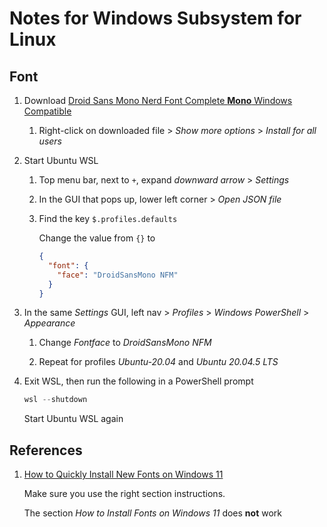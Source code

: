 # Notes for Windows Subsystem for Linux

## Font

1. Download [Droid Sans Mono Nerd Font Complete **Mono** Windows
  Compatible][2]

    1. Right-click on downloaded file > _Show more options_ > _Install for all
      users_

2. Start Ubuntu WSL

    1. Top menu bar, next to `+`, expand _downward arrow_ > _Settings_

    2. In the GUI that pops up, lower left corner > _Open JSON file_

    3. Find the key `$.profiles.defaults`

        Change the value from `{}` to

        ```json
        {
          "font": {
            "face": "DroidSansMono NFM"
          }
        }
        ```

3. In the same _Settings_ GUI, left nav > _Profiles_ > _Windows PowerShell_ >
  _Appearance_

    1. Change _Fontface_ to _DroidSansMono NFM_

    2. Repeat for profiles _Ubuntu-20.04_ and _Ubuntu 20.04.5 LTS_

4. Exit WSL, then run the following in a PowerShell prompt

    ```powershell
    wsl --shutdown
    ```

    Start Ubuntu WSL again


## References

1. [How to Quickly Install New Fonts on Windows 11][1]

    Make sure you use the right section instructions.

    The section _How to Install Fonts on Windows 11_ does **not** work

[1]: https://www.groovypost.com/howto/install-or-uninstall-fonts-on-windows-11/
[2]: https://github.com/ryanoasis/nerd-fonts/blob/master/patched-fonts/DroidSansMono/complete/Droid%20Sans%20Mono%20Nerd%20Font%20Complete%20Mono%20Windows%20Compatible.otf
